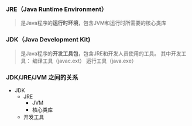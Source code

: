 ### JRE（**J**ava **R**untime **E**nvironment）
> 是Java程序的**运行时环境**，包含JVM和运行时所需要的核心类库
### JDK（**J**ava **D**evelopment **K**it)
>是Java程序的**开发工具包**，包含JRE和开发人员使用的工具。
>其中开发工具：
>编译工具（javac.ext） 运行工具（java.exe）
### JDK/JRE/JVM 之间的关系
- JDK
	- JRE
		- JVM
		- 核心类库
	- 开发工具


